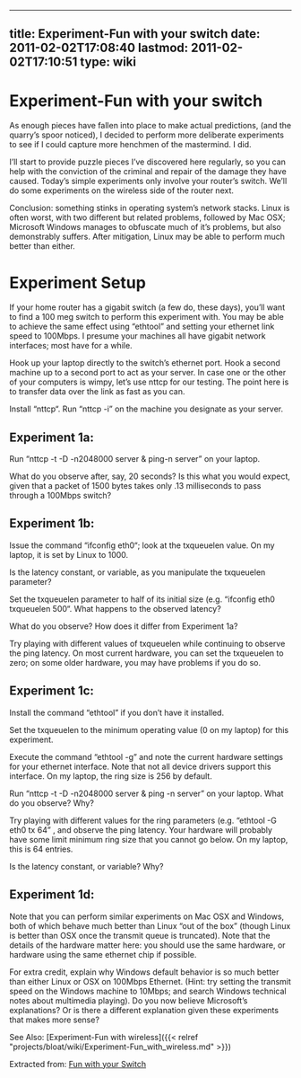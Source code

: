 
---
title: Experiment-Fun with your switch
date: 2011-02-02T17:08:40
lastmod: 2011-02-02T17:10:51
type: wiki
---
Experiment-Fun with your switch
===============================

As enough pieces have fallen into place to make actual predictions, (and
the quarry’s spoor noticed), I decided to perform more deliberate
experiments to see if I could capture more henchmen of the mastermind. I
did.

I’ll start to provide puzzle pieces I’ve discovered here regularly, so
you can help with the conviction of the criminal and repair of the
damage they have caused. Today’s simple experiments only involve your
router’s switch. We’ll do some experiments on the wireless side of the
router next.

Conclusion: something stinks in operating system’s network stacks. Linux
is often worst, with two different but related problems, followed by Mac
OSX; Microsoft Windows manages to obfuscate much of it’s problems, but
also demonstrably suffers. After mitigation, Linux may be able to
perform much better than either.

Experiment Setup
================

If your home router has a gigabit switch (a few do, these days), you’ll
want to find a 100 meg switch to perform this experiment with. You may
be able to achieve the same effect using “ethtool” and setting your
ethernet link speed to 100Mbps. I presume your machines all have gigabit
network interfaces; most have for a while.

Hook up your laptop directly to the switch’s ethernet port. Hook a
second machine up to a second port to act as your server. In case one or
the other of your computers is wimpy, let’s use nttcp for our testing.
The point here is to transfer data over the link as fast as you can.

Install “nttcp“. Run “nttcp -i” on the machine you designate as your
server.

Experiment 1a:
--------------

Run “nttcp -t -D -n2048000 server & ping-n server” on your laptop.

What do you observe after, say, 20 seconds? Is this what you would
expect, given that a packet of 1500 bytes takes only .13 milliseconds to
pass through a 100Mbps switch?

Experiment 1b:
--------------

Issue the command “ifconfig eth0“; look at the txqueuelen value. On my
laptop, it is set by Linux to 1000.

Is the latency constant, or variable, as you manipulate the txqueuelen
parameter?

Set the txqueuelen parameter to half of its initial size (e.g. “ifconfig
eth0 txqueuelen 500“. What happens to the observed latency?

What do you observe? How does it differ from Experiment 1a?

Try playing with different values of txqueuelen while continuing to
observe the ping latency. On most current hardware, you can set the
txqueuelen to zero; on some older hardware, you may have problems if you
do so.

Experiment 1c:
--------------

Install the command “ethtool” if you don’t have it installed.

Set the txqueuelen to the minimum operating value (0 on my laptop) for
this experiment.

Execute the command “ethtool -g” and note the current hardware settings
for your ethernet interface. Note that not all device drivers support
this interface. On my laptop, the ring size is 256 by default.

Run “nttcp -t -D -n2048000 server & ping -n server” on your laptop. What
do you observe? Why?

Try playing with different values for the ring parameters (e.g.
“﻿ethtool -G eth0 tx 64” , and observe the ping latency. Your hardware
will probably have some limit minimum ring size that you cannot go
below. On my laptop, this is 64 entries.

Is the latency constant, or variable? Why?

Experiment 1d:
--------------

Note that you can perform similar experiments on Mac OSX and Windows,
both of which behave much better than Linux “out of the box” (though
Linux is better than OSX once the transmit queue is truncated). Note
that the details of the hardware matter here: you should use the same
hardware, or hardware using the same ethernet chip if possible.

For extra credit, explain why Windows default behavior is so much better
than either Linux or OSX on 100Mbps Ethernet. (Hint: try setting the
transmit speed on the Windows machine to 10Mbps; and search Windows
technical notes about multimedia playing). Do you now believe
Microsoft’s explanations? Or is there a different explanation given
these experiments that makes more sense?

See Also: [Experiment-Fun with wireless]({{< relref "projects/bloat/wiki/Experiment-Fun_with_wireless.md" >}})

Extracted from: [Fun with your
Switch](http://gettys.wordpress.com/2010/11/29/home-router-puzzle-piece-one-fun-with-your-switch/)
